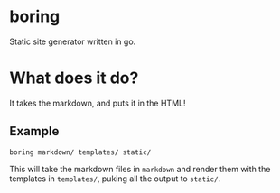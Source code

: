 boring
======

Static site generator written in go.

# What does it do?

It takes the markdown, and puts it in the HTML!

## Example

`boring markdown/ templates/ static/`

This will take the markdown files in `markdown` and render them with
the templates in `templates/`, puking all the output to `static/`.

